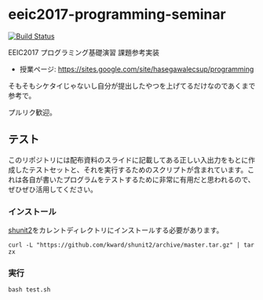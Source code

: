 # eeic2017-programming-seminar

[![Build Status][travis-image]][travis-url]

[travis-url]: https://travis-ci.org/hakatashi/eeic2017-programming-seminar
[travis-image]: https://travis-ci.org/hakatashi/eeic2017-programming-seminar.svg?branch=master

EEIC2017 プログラミング基礎演習 課題参考実装

* 授業ページ: https://sites.google.com/site/hasegawalecsup/programming

そもそもシケタイじゃないし自分が提出したやつを上げてるだけなのであくまで参考で。

プルリク歓迎。

## テスト

このリポジトリには配布資料のスライドに記載してある正しい入出力をもとに作成したテストセットと、それを実行するためのスクリプトが含まれています。これは各自が書いたプログラムをテストするために非常に有用だと思われるので、ぜひぜひ活用してください。

### インストール

[shunit2](http://ssb.stsci.edu/testing/shunit2/shunit2.html)をカレントディレクトリにインストールする必要があります。

    curl -L "https://github.com/kward/shunit2/archive/master.tar.gz" | tar zx

### 実行

    bash test.sh
